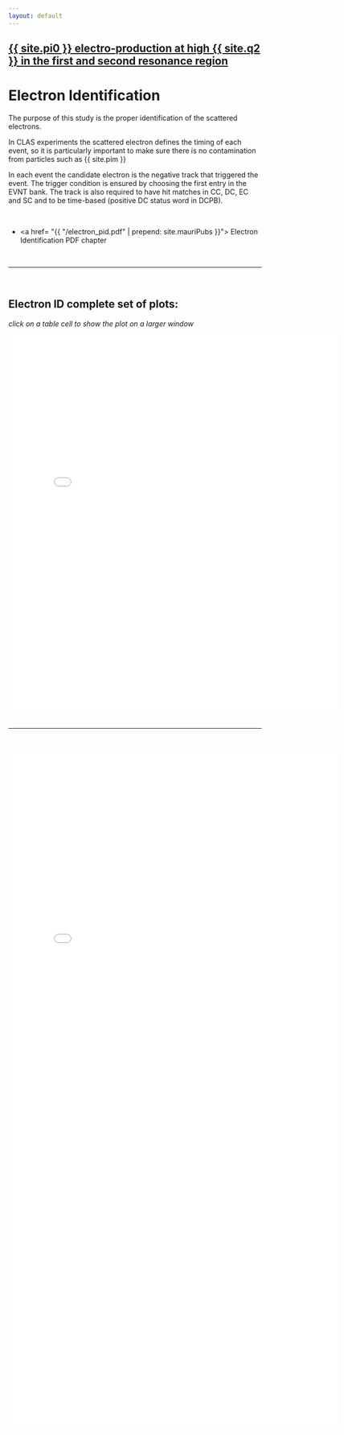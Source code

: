 ```yaml
---
layout: default
---
```


## [{{ site.pi0 }} electro-production at high {{ site.q2 }} in the first and second resonance region](pi0_resonance)

# Electron Identification

The purpose of this study is the proper identification of the scattered electrons. 

In CLAS experiments the scattered electron defines the timing of each event, 
so it is particularly important to make sure there is no contamination 
from particles such as {{ site.pim }}

In each event the candidate electron is the negative track that triggered the event. 
The trigger condition is ensured by choosing the first entry in the EVNT bank. 
The track is also required to have hit matches in CC, DC, EC and SC and to be time-based 
(positive DC status word in DCPB).

<br/>




- <a href= "{{ "/electron_pid.pdf"  | prepend: site.mauriPubs }}"> Electron Identification PDF chapter</a>

<br/>

___

<br/>


## Electron ID complete set of plots:
*click on a table cell to show the plot on a larger window*


<div style="margin-top:10px;">
     <iframe width="130%" height="750" src="{{ "/epid"  | prepend: site.mauriPlotsUrl }}/cuts.html" frameborder="0" ></iframe>
</div>

<br/>

___

<br/>


<div style="margin-top:10px;">
     <iframe width="130%" height="1350" src="{{ "/epid"  | prepend: site.mauriPlotsUrl }}/slices.html"  frameborder="0" ></iframe>
</div>

